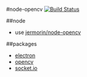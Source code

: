 #node-opencv
[![Build Status](https://travis-ci.org/Jermorin/opencv-node.svg?branch=master)](https://travis-ci.org/Jermorin/opencv-node)

##node

- use [jermorin/node-opencv](https://github.com/Jermorin/docker-node-opencv)

##packages

- [electron](http://electron.atom.io/)
- [opencv](https://github.com/peterbraden/node-opencv)
- [socket.io](https://www.npmjs.com/package/socket.io)

